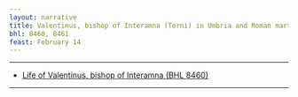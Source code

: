 ```yaml
---
layout: narrative
title: Valentinus, bishop of Interamna (Terni) in Umbria and Roman martyr
bhl: 8460, 8461
feast: February 14
---
```


---

- [Life of Valentinus, bishop of Interamna (BHL 8460)](https://cjkoepke1.github.io/latin-hagiography/texts/vita-valentini-episcopi)

---
